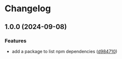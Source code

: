 # Changelog

## 1.0.0 (2024-09-08)


### Features

* add a package to list npm dependencies ([d984710](https://github.com/rowanmanning/repo-tools/commit/d984710be9a27af0fc3c55545a48ff726033d88a))
